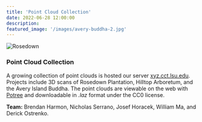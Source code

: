 ```yaml
---
title: 'Point Cloud Collection'
date: 2022-06-28 12:00:00
description:
featured_image: '/images/avery-buddha-2.jpg'
---
```


![Rosedown](/images/avery-buddha-2.jpg)

### Point Cloud Collection

A growing collection of point clouds is hosted our server
[xyz.cct.lsu.edu](https://xyz.cct.lsu.edu/).
Projects include 3D scans of Rosedown Plantation,
Hilltop Arboretum, and the Avery Island Buddha.
The point clouds are viewable on the web with
[Potree](https://potree.github.io/)
and downloadable in *.laz* format
under the CC0 license.

**Team:**
Brendan Harmon,
Nicholas Serrano,
Josef Horacek,
William Ma,
and
Derick Ostrenko.



<!--
<div class="gallery" data-columns="2">
    <img src="/images/">
    <img src="/images/">
    <img src="/images/">
    <img src="/images/">
</div> -->

<!-- <div>
    <iframe title="Rosedown" width="720" height="720" src="https://xyz.cct.lsu.edu/rosedown/dining-room.html">
    </iframe>
</div> -->

